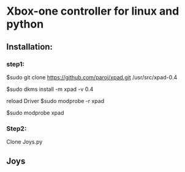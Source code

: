 # Xbox-one controller for linux and python
## Installation:
### step1:
$sudo git clone https://github.com/paroj/xpad.git /usr/src/xpad-0.4

$sudo dkms install -m xpad -v 0.4

reload Driver
$sudo modprobe -r xpad

$sudo modprobe  xpad

### Step2:
Clone Joys.py

## Joys
